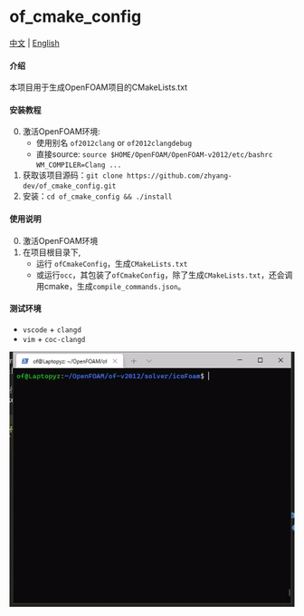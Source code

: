 # of_cmake_config
[中文](./README.zh_CN.md) | [English](./README.md)

#### 介绍
本项目用于生成OpenFOAM项目的CMakeLists.txt

#### 安装教程
0. 激活OpenFOAM环境: 
    - 使用别名 `of2012clang` or `of2012clangdebug`
    - 直接source: `source $HOME/OpenFOAM/OpenFOAM-v2012/etc/bashrc WM_COMPILER=Clang ...`
1. 获取该项目源码：`git clone https://github.com/zhyang-dev/of_cmake_config.git`
2. 安装：`cd of_cmake_config && ./install`

#### 使用说明

0. 激活OpenFOAM环境
1. 在项目根目录下, 
    - 运行 `ofCmakeConfig`，生成`CMakeLists.txt`
    - 或运行`occ`，其包装了`ofCmakeConfig`，除了生成`CMakeLists.txt`，还会调用cmake，生成`compile_commands.json`。


#### 测试环境
- `vscode` + `clangd`
- `vim` + `coc-clangd`

![视频演示](demo/occ_demo.gif)
